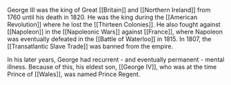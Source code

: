 George III was the king of Great [[Britain]] and [[Northern Ireland]] from 1760 until his death in 1820. He was the king during the [[American Revolution]] where he lost the [[Thirteen Colonies]]. He also fought against [[Napoleon]] in the [[Napoleonic Wars]] against [[France]], where Napoleon was eventually defeated in the [[Battle of Waterloo]] in 1815. In 1807, the [[Transatlantic Slave Trade]] was banned from the empire.

In his later years, George had recurrent - and eventually permanent - mental illness. Because of this, his eldest son, [[George IV]], who was at the time Prince of [[Wales]], was named Prince Regent.